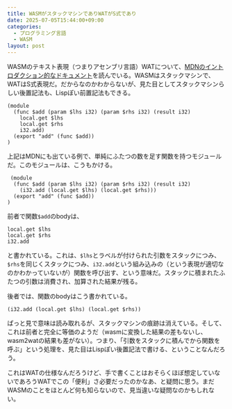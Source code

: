 ```yaml
---
title: WASMがスタックマシンでありWATがS式であり
date: 2025-07-05T15:44:00+09:00
categories:
  - プログラミング言語
  - WASM
layout: post
---
```

WASMのテキスト表現（つまりアセンブリ言語）WATについて、[MDNのイントロダクション的なドキュメント](https://developer.mozilla.org/ja/docs/WebAssembly/Guides/Understanding_the_text_format)を読んでいる。WASMはスタックマシンで、WATはS式表現だ。だからなのかわからないが、見た目としてスタックマシンらしい後置記法も、Lispぽい前置記法もできる。

```
(module
  (func $add (param $lhs i32) (param $rhs i32) (result i32)
    local.get $lhs
    local.get $rhs
    i32.add)
  (export "add" (func $add))
)
```

上記はMDNにも出ている例で、単純にふたつの数を足す関数を持つモジュールだ。このモジュールは、こうもかける。

```
 (module
  (func $add (param $lhs i32) (param $rhs i32) (result i32)
    (i32.add (local.get $lhs) (local.get $rhs)))
  (export "add" (func $add))
)
```

前者で関数`$add`のbodyは、

```
local.get $lhs
local.get $rhs
i32.add
```

と書かれている。これは、`$lhs`とラベルが付けられた引数をスタックにつみ、`$rhs`を同じくスタックにつみ、`i32.add`という組み込みの（という表現が適切なのかわかっていないが）関数を呼び出す、という意味だ。スタックに積まれたふたつの引数は消費され、加算された結果が残る。

後者では、関数のbodyはこう書かれている。

```
(i32.add (local.get $lhs) (local.get $rhs))
```

ぱっと見で意味は読み取れるが、スタックマシンの痕跡は消えている。そして、これは前者と完全に等価のようだ（wasmに変換した結果の差もないし、wasm2watの結果も差がない）。つまり、「引数をスタックに積んでから関数を呼ぶ」という処理を、見た目はLispぽい後置記法で書ける、ということなんだろう。

これはWATの仕様なんだろうけど、手で書くことはおそらくほぼ想定していないであろうWATでこの「便利」さ必要だったのかなあ、と疑問に思う。まだWASMのことをほとんど何も知らないので、見当違いな疑問なのかもしれない。
